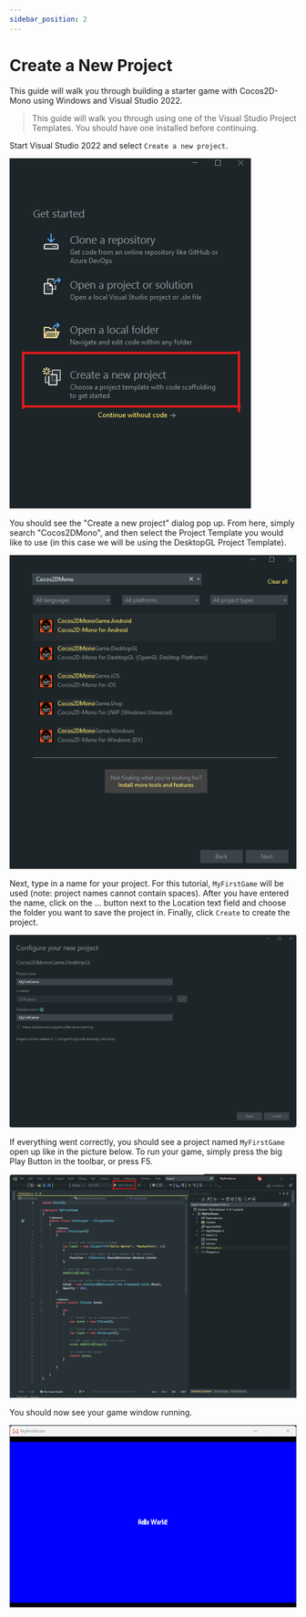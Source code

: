 ```yaml
---
sidebar_position: 2
---
```


# Create a New Project

This guide will walk you through building a starter game with Cocos2D-Mono using Windows and Visual Studio 2022.

> This guide will walk you through using one of the Visual Studio Project Templates. You should have one installed before continuing.

Start Visual Studio 2022 and select `Create a new project`.

![Create New Project](../../static/img/vs-create-project.png)

You should see the "Create a new project" dialog pop up. From here, simply search "Cocos2DMono", and then select the Project Template you would like to use (in this case we will be using the DesktopGL Project Template).

![Template Search](../../static/img/vs-template-search.png)

Next, type in a name for your project. For this tutorial, `MyFirstGame` will be used (note: project names cannot contain spaces). After you have entered the name, click on the ... button next to the Location text field and choose the folder you want to save the project in. Finally, click `Create` to create the project.

![Setup Game](../../static/img/vs-setup-game.png)

If everything went correctly, you should see a project named `MyFirstGame` open up like in the picture below. To run your game, simply press the big Play Button in the toolbar, or press F5.

![First Game](../../static/img/vs-first-game.png)

You should now see your game window running.

![Game Running](../../static/img/vs-game-running.png)
